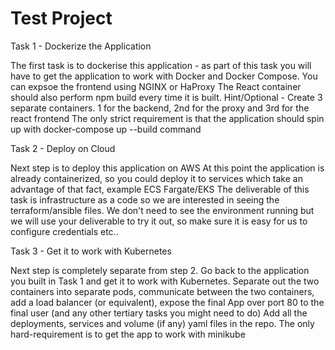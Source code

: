 # Test Project

Task 1 - Dockerize the Application

The first task is to dockerise this application - as part of this task you will have to get the application to work with Docker and Docker Compose. You can expsoe the frontend using NGINX or HaProxy
The React container should also perform npm build every time it is built. Hint/Optional - Create 3 separate containers. 1 for the backend, 2nd for the proxy and 3rd for the react frontend
The only strict requirement is that the application should spin up with docker-compose up --build command


Task 2 - Deploy on Cloud

Next step is to deploy this application on AWS
At this point the application is already containerized, so you could deploy it to services which take an advantage of that fact, example ECS Fargate/EKS
The deliverable of this task is infrastructure as a code so we are interested in seeing the terraform/ansible files. We don't need to see the environment running but we will use your deliverable to try it out, so make sure it is easy for us to configure credentials etc..


Task 3 - Get it to work with Kubernetes

Next step is completely separate from step 2. Go back to the application you built in Task 1 and get it to work with Kubernetes.
Separate out the two containers into separate pods, communicate between the two containers, add a load balancer (or equivalent), expose the final App over port 80 to the final user (and any other tertiary tasks you might need to do)
Add all the deployments, services and volume (if any) yaml files in the repo. The only hard-requirement is to get the app to work with minikube